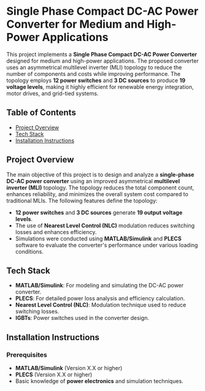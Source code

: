 # Single Phase Compact DC-AC Power Converter for Medium and High-Power Applications

This project implements a **Single Phase Compact DC-AC Power Converter** designed for medium and high-power applications. The proposed converter uses an asymmetrical multilevel inverter (MLI) topology to reduce the number of components and costs while improving performance. The topology employs **12 power switches** and **3 DC sources** to produce **19 voltage levels**, making it highly efficient for renewable energy integration, motor drives, and grid-tied systems.

## Table of Contents

- [Project Overview](#project-overview)
- [Tech Stack](#tech-stack)
- [Installation Instructions](#installation-instructions)


## Project Overview

The main objective of this project is to design and analyze a **single-phase DC-AC power converter** using an improved asymmetrical **multilevel inverter (MLI)** topology. The topology reduces the total component count, enhances reliability, and minimizes the overall system cost compared to traditional MLIs. The following features define the topology:

- **12 power switches** and **3 DC sources** generate **19 output voltage levels**.
- The use of **Nearest Level Control (NLC)** modulation reduces switching losses and enhances efficiency.
- Simulations were conducted using **MATLAB/Simulink** and **PLECS** software to evaluate the converter's performance under various loading conditions.

## Tech Stack

- **MATLAB/Simulink**: For modeling and simulating the DC-AC power converter.
- **PLECS**: For detailed power loss analysis and efficiency calculation.
- **Nearest Level Control (NLC)**: Modulation technique used to reduce switching losses.
- **IGBTs**: Power switches used in the converter design.

## Installation Instructions

### Prerequisites

- **MATLAB/Simulink** (Version X.X or higher)
- **PLECS** (Version X.X or higher)
- Basic knowledge of **power electronics** and simulation techniques.

